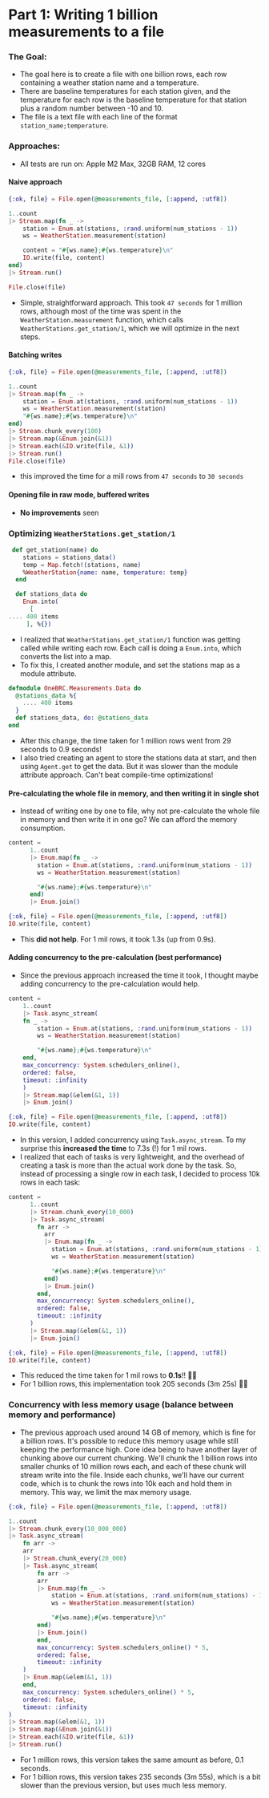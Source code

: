 # Part 1: Writing 1 billion measurements to a file

### The Goal:

- The goal here is to create a file with one billion rows, each row containing a weather station name and a temperature.
- There are baseline temperatures for each station given, and the temperature for each row is the baseline temperature for that station plus a random number between -10 and 10.
- The file is a text file with each line of the format `station_name;temperature`.

### Approaches:

- All tests are run on: Apple M2 Max, 32GB RAM, 12 cores

#### Naive approach

```elixir
{:ok, file} = File.open(@measurements_file, [:append, :utf8])

1..count
|> Stream.map(fn _ ->
    station = Enum.at(stations, :rand.uniform(num_stations - 1))
    ws = WeatherStation.measurement(station)

    content = "#{ws.name};#{ws.temperature}\n"
    IO.write(file, content)
end)
|> Stream.run()

File.close(file)
```

- Simple, straightforward approach. This took `47 seconds` for 1 million rows, although most of the time was spent in the `WeatherStation.measurement` function, which calls `WeatherStations.get_station/1`, which we will optimize in the next steps.

#### Batching writes

```elixir
{:ok, file} = File.open(@measurements_file, [:append, :utf8])

1..count
|> Stream.map(fn _ ->
    station = Enum.at(stations, :rand.uniform(num_stations - 1))
    ws = WeatherStation.measurement(station)
    "#{ws.name};#{ws.temperature}\n"
end)
|> Stream.chunk_every(100)
|> Stream.map(&Enum.join(&1))
|> Stream.each(&IO.write(file, &1))
|> Stream.run()
File.close(file)
```

- this improved the time for a mill rows from `47 seconds` to `30 seconds`

#### Opening file in raw mode, buffered writes

- **No improvements** seen

### Optimizing `WeatherStations.get_station/1`

```elixir
 def get_station(name) do
    stations = stations_data()
    temp = Map.fetch!(stations, name)
    %WeatherStation{name: name, temperature: temp}
  end

  def stations_data do
    Enum.into(
      [
.... 400 items
     ], %{})
```

- I realized that `WeatherStations.get_station/1` function was getting called while writing each row. Each call is doing a `Enum.into`, which converts the list into a map.
- To fix this, I created another module, and set the stations map as a module attribute.

```elixir
defmodule OneBRC.Measurements.Data do
  @stations_data %{
    .... 400 items
  }
  def stations_data, do: @stations_data
end
```

- After this change, the time taken for 1 million rows went from 29 seconds to 0.9 seconds!
- I also tried creating an agent to store the stations data at start, and then using `Agent.get` to get the data. But it was slower than the module attribute approach. Can't beat compile-time optimizations!

#### Pre-calculating the whole file in memory, and then writing it in single shot

- Instead of writing one by one to file, why not pre-calculate the whole file in memory and then write it in one go? We can afford the memory consumption.

```elixir
content =
      1..count
      |> Enum.map(fn _ ->
        station = Enum.at(stations, :rand.uniform(num_stations - 1))
        ws = WeatherStation.measurement(station)

        "#{ws.name};#{ws.temperature}\n"
      end)
      |> Enum.join()

{:ok, file} = File.open(@measurements_file, [:append, :utf8])
IO.write(file, content)
```

- This **did not help**. For 1 mil rows, it took 1.3s (up from 0.9s).

#### Adding concurrency to the pre-calculation (best performance)

- Since the previous approach increased the time it took, I thought maybe adding concurrency to the pre-calculation would help.

```elixir
content =
    1..count
    |> Task.async_stream(
    fn _ ->
        station = Enum.at(stations, :rand.uniform(num_stations - 1))
        ws = WeatherStation.measurement(station)

        "#{ws.name};#{ws.temperature}\n"
    end,
    max_concurrency: System.schedulers_online(),
    ordered: false,
    timeout: :infinity
    )
    |> Stream.map(&elem(&1, 1))
    |> Enum.join()

{:ok, file} = File.open(@measurements_file, [:append, :utf8])
IO.write(file, content)
```

- In this version, I added concurrency using `Task.async_stream`. To my surprise this **increased the time** to 7.3s (!) for 1 mil rows.
- I realized that each of tasks is very lightweight, and the overhead of creating a task is more than the actual work done by the task. So, instead of processing a single row in each task, I decided to process 10k rows in each task:

```elixir
content =
      1..count
      |> Stream.chunk_every(10_000)
      |> Task.async_stream(
        fn arr ->
          arr
          |> Enum.map(fn _ ->
            station = Enum.at(stations, :rand.uniform(num_stations - 1))
            ws = WeatherStation.measurement(station)

            "#{ws.name};#{ws.temperature}\n"
          end)
          |> Enum.join()
        end,
        max_concurrency: System.schedulers_online(),
        ordered: false,
        timeout: :infinity
      )
      |> Stream.map(&elem(&1, 1))
      |> Enum.join()

{:ok, file} = File.open(@measurements_file, [:append, :utf8])
IO.write(file, content)
```

- This reduced the time taken for 1 mil rows to **0.1s**!! 🎉🥳
- For 1 billion rows, this implementation took 205 seconds (3m 25s) 🚀🚀

### Concurrency with less memory usage (balance between memory and performance)

- The previous approach used around 14 GB of memory, which is fine for a billion rows. It's possible to reduce this memory usage while still keeping the performance high. Core idea being to have another layer of chunking above our current chunking. We'll chunk the 1 billion rows into smaller chunks of 10 million rows each, and each of these chunk will stream write into the file. Inside each chunks, we'll have our current code, which is to chunk the rows into 10k each and hold them in memory. This way, we limit the max memory usage.

```elixir
{:ok, file} = File.open(@measurements_file, [:append, :utf8])

1..count
|> Stream.chunk_every(10_000_000)
|> Task.async_stream(
    fn arr ->
    arr
    |> Stream.chunk_every(20_000)
    |> Task.async_stream(
        fn arr ->
        arr
        |> Enum.map(fn _ ->
            station = Enum.at(stations, :rand.uniform(num_stations) - 1)
            ws = WeatherStation.measurement(station)

            "#{ws.name};#{ws.temperature}\n"
        end)
        |> Enum.join()
        end,
        max_concurrency: System.schedulers_online() * 5,
        ordered: false,
        timeout: :infinity
    )
    |> Enum.map(&elem(&1, 1))
    end,
    max_concurrency: System.schedulers_online() * 5,
    ordered: false,
    timeout: :infinity
)
|> Stream.map(&elem(&1, 1))
|> Stream.map(&Enum.join(&1))
|> Stream.each(&IO.write(file, &1))
|> Stream.run()
```

- For 1 million rows, this version takes the same amount as before, 0.1 seconds.
- For 1 billion rows, this version takes 235 seconds (3m 55s), which is a bit slower than the previous version, but uses much less memory.
